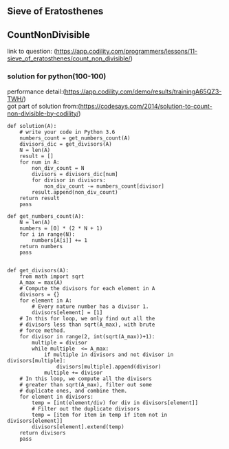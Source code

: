 ## Sieve of Eratosthenes
## CountNonDivisible
link to question: (https://app.codility.com/programmers/lessons/11-sieve_of_eratosthenes/count_non_divisible/)

### solution for python(100-100)
performance detail:(https://app.codility.com/demo/results/trainingA65QZ3-TWH/)  
got part of solution from:(https://codesays.com/2014/solution-to-count-non-divisible-by-codility/)
```
def solution(A):
    # write your code in Python 3.6
    numbers_count = get_numbers_count(A)
    divisors_dic = get_divisors(A)
    N = len(A)
    result = []
    for num in A:
        non_div_count = N
        divisors = divisors_dic[num]
        for divisor in divisors:
            non_div_count -= numbers_count[divisor]
        result.append(non_div_count)
    return result
    pass

def get_numbers_count(A):
    N = len(A)
    numbers = [0] * (2 * N + 1)
    for i in range(N):
        numbers[A[i]] += 1
    return numbers
    pass


def get_divisors(A):
    from math import sqrt
    A_max = max(A)
    # Compute the divisors for each element in A
    divisors = {}
    for element in A:
        # Every nature number has a divisor 1.
        divisors[element] = [1]
    # In this for loop, we only find out all the
    # divisors less than sqrt(A_max), with brute
    # force method.
    for divisor in range(2, int(sqrt(A_max))+1):
        multiple = divisor
        while multiple  <= A_max:
            if multiple in divisors and not divisor in divisors[multiple]:
                divisors[multiple].append(divisor)
            multiple += divisor
    # In this loop, we compute all the divisors
    # greater than sqrt(A_max), filter out some
    # duplicate ones, and combine them.
    for element in divisors:
        temp = [int(element/div) for div in divisors[element]]
        # Filter out the duplicate divisors
        temp = [item for item in temp if item not in divisors[element]]
        divisors[element].extend(temp)
    return divisors
    pass

```
